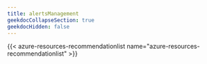 ```yaml
---
title: alertsManagement
geekdocCollapseSection: true
geekdocHidden: false
---
```


{{< azure-resources-recommendationlist name="azure-resources-recommendationlist" >}}
